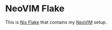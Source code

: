 # NeoVIM Flake

This is [Nix Flake] that contains my [NeoVIM] setup.

[Nix Flake]: https://nixos.wiki/wiki/Flakes
[NeoVIM]: https://neovim.io/